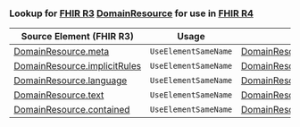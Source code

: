 ### Lookup for [FHIR R3](https://hl7.org/fhir/STU3/) [DomainResource](https://hl7.org/fhir/STU3/DomainResource.html) for use in [FHIR R4](https://hl7.org/fhir/R4/)

| Source Element (FHIR R3) | Usage | Target |
| -------------- | ----- | ------ |
| [DomainResource.meta](https://hl7.org/fhir/STU3/DomainResource.html#resource) | `UseElementSameName` | [DomainResource.meta](https://hl7.org/fhir/R4/DomainResource.html#resource) |
| [DomainResource.implicitRules](https://hl7.org/fhir/STU3/DomainResource.html#resource) | `UseElementSameName` | [DomainResource.implicitRules](https://hl7.org/fhir/R4/DomainResource.html#resource) |
| [DomainResource.language](https://hl7.org/fhir/STU3/DomainResource.html#resource) | `UseElementSameName` | [DomainResource.language](https://hl7.org/fhir/R4/DomainResource.html#resource) |
| [DomainResource.text](https://hl7.org/fhir/STU3/DomainResource.html#resource) | `UseElementSameName` | [DomainResource.text](https://hl7.org/fhir/R4/DomainResource.html#resource) |
| [DomainResource.contained](https://hl7.org/fhir/STU3/DomainResource.html#resource) | `UseElementSameName` | [DomainResource.contained](https://hl7.org/fhir/R4/DomainResource.html#resource) |
